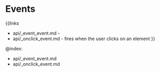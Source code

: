 
Events
=======

{{links
- api/_event_event.md - 
- api/_onclick_event.md - fires when the user clicks on an element
}}

@index:
- api/_event_event.md
- api/_onclick_event.md


